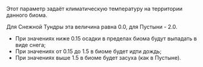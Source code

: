 Этот параметр задаёт климатическую температуру на территории данного биома.

Для Снежной Тундры эта величина равна 0.0, для Пустыни - 2.0.

* При значениях ниже 0.15 осадки в пределах биома будут выпадать в виде снега;
* При значениях от 0.15 до 1.5 в биоме будет идти дождь;
* При значениях выше 1.5 в биоме будет засуха (как в Пустыне).